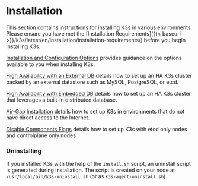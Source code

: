 
# Installation

This section contains instructions for installing K3s in various environments. Please ensure you have met the [Installation Requirements]({{< baseurl >}}/k3s/latest/en/installation/installation-requirements/) before you begin installing K3s.

[Installation and Configuration Options]({{<baseurl>}}/k3s/latest/en/installation/install-options/) provides guidance on the options available to you when installing K3s.

[High Availability with an External DB]({{<baseurl>}}/k3s/latest/en/installation/ha/) details how to set up an HA K3s cluster backed by an external datastore such as MySQL, PostgreSQL, or etcd.

[High Availability with Embedded DB]({{<baseurl>}}/k3s/latest/en/installation/ha-embedded/) details how to set up an HA K3s cluster that leverages a built-in distributed database.

[Air-Gap Installation]({{<baseurl>}}/k3s/latest/en/installation/airgap/) details how to set up K3s in environments that do not have direct access to the Internet.

[Disable Components Flags]({{<baseurl>}}/k3s/latest/en/installation/disable-flags/) details how to set up K3s with etcd only nodes and controlplane only nodes

### Uninstalling

If you installed K3s with the help of the `install.sh` script, an uninstall script is generated during installation. The script is created on your node at `/usr/local/bin/k3s-uninstall.sh` (or as `k3s-agent-uninstall.sh`).
